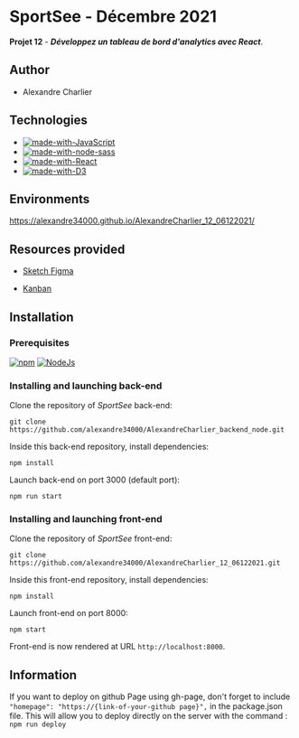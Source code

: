 
# SportSee - Décembre 2021

**Projet 12** - **_Développez un tableau de bord d'analytics avec React_**. 


## Author

- Alexandre Charlier

## Technologies

- [![made-with-JavaScript](https://img.shields.io/badge/Made%20with-JavaScript-green)](https://shields.io)
- [![made-with-node-sass](https://img.shields.io/badge/nodesass-v%206.0.1-blue)](https://www.npmjs.com/package/node-sass)
- [![made-with-React](https://img.shields.io/badge/react-v%2017.0.2-blue)](https://fr.reactjs.org/)
- [![made-with-D3](https://img.shields.io/badge/D3-v%207.2.1-blue)](https://www.npmjs.com/package/d3)


## Environments

https://alexandre34000.github.io/AlexandreCharlier_12_06122021/


## Resources provided

* [Sketch Figma](https://www.figma.com/file/BMomGVZqLZb811mDMShpLu/UI-design-Sportify-FR?node-id=0%3A2)

* [Kanban](https://www.notion.so/Tableau-de-bord-SportSee-6686aa4b5f44417881a4884c9af5669e)



## Installation 

### Prerequisites

[![npm](https://img.shields.io/badge/npm-v%208.1.3-blue)](https://www.npmjs.com)
[![NodeJs](https://img.shields.io/badge/NodeJs-v%2016.13.0-yellow)](https://nodejs.org)


### Installing and launching back-end

Clone the repository of _SportSee_ back-end:

`git clone https://github.com/alexandre34000/AlexandreCharlier_backend_node.git`

Inside this back-end repository, install dependencies:

`npm install`

Launch back-end on port 3000 (default port):

`npm run start`

### Installing and launching front-end

Clone the repository of _SportSee_ front-end:

`git clone https://github.com/alexandre34000/AlexandreCharlier_12_06122021.git`

Inside this front-end repository, install dependencies:

`npm install`

Launch front-end on port 8000:

`npm start`

Front-end is now rendered at URL `http://localhost:8000`.

## Information

If you want to deploy on github Page using gh-page, don't forget to include ` "homepage": "https://{link-of-your-github page}",` in the package.json file.
This will allow you to deploy directly on the server with the command :
`npm run deploy`

